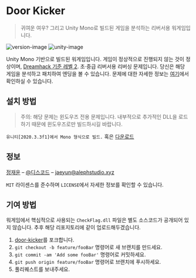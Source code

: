 # Door Kicker
> 귀여운 여우? 그리고 Unity Mono로 빌드된 게임을 분석하는 리버서용 워게임입니다.

![version-image]
![unity-image]

Unity Mono 기반으로 빌드된 워게임입니다. 게임이 정상적으로 진행되지 않는 것이 정상이며, [Dreamhack 기준 레벨 2](https://dreamhack.io/wargame/challenges/523). 초·중급 리버서용 리버싱 문제입니다.
당신은 해당 게임을 분석하고 패치하여 엔딩을 볼 수 있습니다. 문제에 대한 자세한 정보는 [여기](https://dreamhack.io/wargame/challenges/523)에서 확인하실 수 있습니다.

## 설치 방법

> 주의: 해당 문제는 윈도우즈 전용 문제입니다. 내부적으로 추가적인 DLL을 로드하기 때문에 윈도우즈로만 빌드하시길 바랍니다.

`유니티[2020.3.3f1]에서 Mono 형식으로 빌드.` 혹은 [다운로드](https://dreamhack.io/wargame/challenges/523)

## 정보

[정재윤](https://github.com/jjy40130/) – [@디스코드](https://discordapp.com/users/276023356204122112) – jaeyun@alephstudio.xyz

`MIT` 라이센스를 준수하며 `LICENSE`에서 자세한 정보를 확인할 수 있습니다.

## 기여 방법

워게임에서 핵심적으로 사용되는 `CheckFlag.dll` 파일은 별도 소스코드가 공개되어 있지 않습니다.
추후 해당 리포지토리에 같이 업로드해두겠습니다.

1. [door-kicker](https://github.com/jjy40130/door-kicker/)를 포크합니다.
2. `git checkout -b feature/fooBar` 명령어로 새 브랜치를 만드세요.
3. `git commit -am 'Add some fooBar'` 명령어로 커밋하세요.
4. `git push origin feature/fooBar` 명령어로 브랜치에 푸시하세요. 
5. 풀리퀘스트를 보내주세요.

<!-- Markdown link & img dfn's -->
[version-image]: https://img.shields.io/badge/version-1.1.1-blue.svg?style=flat-square
[unity-image]: https://img.shields.io/badge/unity-2020.3.3f1-orange.svg?style=flat-square
